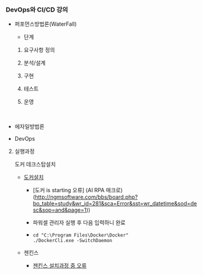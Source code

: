 ### DevOps와 CI/CD 강의

- 퍼포먼스방법론(WaterFall)
  
  - 단계
  1. 요구사항 정의
  
  2. 분석/설계
  
  3. 구현
  
  4. 테스트
  
  5. 운영

 

- 에자일방법론

- DevOps
2. 실행과정
   
   도커 데크스탑설치
   
   - [도커설치](https://hub.docker.com)
     
     - [도커 is starting 오류] (AI RPA 매크로)(http://ngmsoftware.com/bbs/board.php?bo_table=study&wr_id=281&sca=Error&sst=wr_datetime&sod=desc&sop=and&page=1))
     
     - 파워셀 관리자 실행 후 다음 입력하니 완료
     
     - ```
       cd "C:\Program Files\Docker\Docker"
       ./DockerCli.exe -SwitchDaemon
       ```
   
   - 젠킨스
     
     - [젠킨스 설치과정 중 오류](https://chaelin1211.github.io/study/2021/04/01/docker-error.html)
